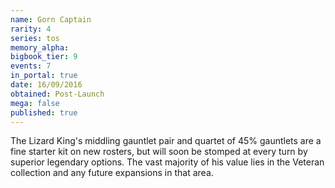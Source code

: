 ```yaml
---
name: Gorn Captain
rarity: 4
series: tos
memory_alpha:
bigbook_tier: 9
events: 7
in_portal: true
date: 16/09/2016
obtained: Post-Launch
mega: false
published: true
---
```


The Lizard King's middling gauntlet pair and quartet of 45% gauntlets are a fine starter kit on new rosters, but will soon be stomped at every turn by superior legendary options. The vast majority of his value lies in the Veteran collection and any future expansions in that area.
